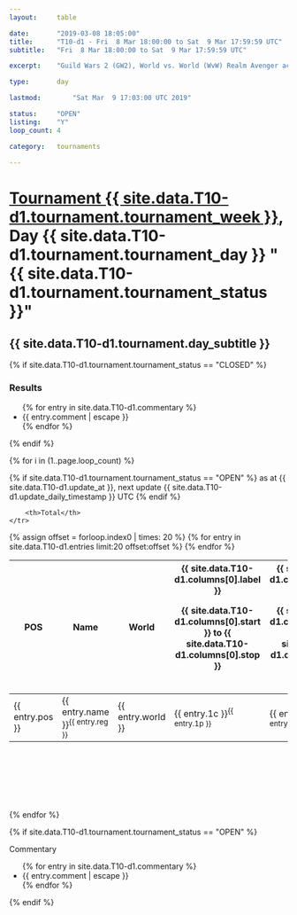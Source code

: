 ```yaml
---
layout: 	table

date: 		"2019-03-08 18:05:00"
title: 		"T10-d1 - Fri  8 Mar 18:00:00 to Sat  9 Mar 17:59:59 UTC"
subtitle: 	"Fri  8 Mar 18:00:00 to Sat  9 Mar 17:59:59 UTC"

excerpt:    "Guild Wars 2 (GW2), World vs. World (WvW) Realm Avenger achivement Tournament. \"Every Kill Counts\""

type:       day

lastmod: 		"Sat Mar  9 17:03:00 UTC 2019"

status:     "OPEN"
listing:    "Y"
loop_count: 4

category: 	tournaments

---
```

<div class="table_header">
    <h1><a href="{{ site.data.T10-d1.tournament.week_url }}">Tournament {{ site.data.T10-d1.tournament.tournament_week }}</a>, Day {{ site.data.T10-d1.tournament.tournament_day }} "{{ site.data.T10-d1.tournament.tournament_status }}"</h1>
    <h2>{{ site.data.T10-d1.tournament.day_subtitle }}</h2> 
</div>

{% if site.data.T10-d1.tournament.tournament_status == "CLOSED" %} 
<div class="commentary">
  <h3>Results</h3>
  <ul>
    {% for entry in site.data.T10-d1.commentary %}
    <li class="commentary_list">{{ entry.comment | escape }}</li>
    {% endfor %}
  </ul>
</div>
{% endif %}


{% for i in (1..page.loop_count) %}

{% if site.data.T10-d1.tournament.tournament_status == "OPEN" %} 
<span class="table_nextupdate">as at {{ site.data.T10-d1.update_at }}, next update {{ site.data.T10-d1.update_daily_timestamp }} UTC</span> 
{% endif %}

<table class="day_table">
  <colgroup>
    <col style="width:18px">
    <col style="width:55px">
    <col style="width:55px">
    <col style="width:12px">
    <col style="width:12px">
    <col style="width:12px">
    <col style="width:12px">
    <col style="width:12px">
    <col style="width:12px">
    <col style="width:12px">
    <col style="width:12px">
    <col style="width:12px">
    <col style="width:12px">
    <col style="width:12px">
    <col style="width:12px">
    <col style="width:12px">
    <col style="width:12px">
    <col style="width:12px">
    <col style="width:12px">
    <col style="width:12px">
    <col style="width:12px">
    <col style="width:12px">
    <col style="width:12px">
    <col style="width:12px">
    <col style="width:12px">
    <col style="width:12px">
    <col style="width:12px">
    <col style="width:18px">
  </colgroup>  
  <thead>
    <tr>
        <th>POS</th>
        <th class="AlignLeft">Name</th>
        <th class="AlignLeft">World</th>

<th><div class="label">{{ site.data.T10-d1.columns[0].label }}<p class="onhover">{{ site.data.T10-d1.columns[0].start }} to {{ site.data.T10-d1.columns[0].stop }}</p></div>​</th>
<th><div class="label">{{ site.data.T10-d1.columns[1].label }}<p class="onhover">{{ site.data.T10-d1.columns[1].start }} to {{ site.data.T10-d1.columns[1].stop }}</p></div>​</th>
<th><div class="label">{{ site.data.T10-d1.columns[2].label }}<p class="onhover">{{ site.data.T10-d1.columns[2].start }} to {{ site.data.T10-d1.columns[2].stop }}</p></div>​</th>
<th><div class="label">{{ site.data.T10-d1.columns[3].label }}<p class="onhover">{{ site.data.T10-d1.columns[3].start }} to {{ site.data.T10-d1.columns[3].stop }}</p></div>​</th>
<th><div class="label">{{ site.data.T10-d1.columns[4].label }}<p class="onhover">{{ site.data.T10-d1.columns[4].start }} to {{ site.data.T10-d1.columns[4].stop }}</p></div>​</th>
<th><div class="label">{{ site.data.T10-d1.columns[5].label }}<p class="onhover">{{ site.data.T10-d1.columns[5].start }} to {{ site.data.T10-d1.columns[5].stop }}</p></div>​</th>
<th><div class="label">{{ site.data.T10-d1.columns[6].label }}<p class="onhover">{{ site.data.T10-d1.columns[6].start }} to {{ site.data.T10-d1.columns[6].stop }}</p></div>​</th>
<th><div class="label">{{ site.data.T10-d1.columns[7].label }}<p class="onhover">{{ site.data.T10-d1.columns[7].start }} to {{ site.data.T10-d1.columns[7].stop }}</p></div>​</th>
<th><div class="label">{{ site.data.T10-d1.columns[8].label }}<p class="onhover">{{ site.data.T10-d1.columns[8].start }} to {{ site.data.T10-d1.columns[8].stop }}</p></div>​</th>
<th><div class="label">{{ site.data.T10-d1.columns[9].label }}<p class="onhover">{{ site.data.T10-d1.columns[9].start }} to {{ site.data.T10-d1.columns[9].stop }}</p></div>​</th>
<th><div class="label">{{ site.data.T10-d1.columns[10].label }}<p class="onhover">{{ site.data.T10-d1.columns[10].start }} to {{ site.data.T10-d1.columns[10].stop }}</p></div>​</th>

<th><div class="label">{{ site.data.T10-d1.columns[11].label }}<p class="onhover">{{ site.data.T10-d1.columns[11].start }} to {{ site.data.T10-d1.columns[11].stop }}</p></div>​</th>
<th><div class="label">{{ site.data.T10-d1.columns[12].label }}<p class="onhover">{{ site.data.T10-d1.columns[12].start }} to {{ site.data.T10-d1.columns[12].stop }}</p></div>​</th>
<th><div class="label">{{ site.data.T10-d1.columns[13].label }}<p class="onhover">{{ site.data.T10-d1.columns[13].start }} to {{ site.data.T10-d1.columns[13].stop }}</p></div>​</th>
<th><div class="label">{{ site.data.T10-d1.columns[14].label }}<p class="onhover">{{ site.data.T10-d1.columns[14].start }} to {{ site.data.T10-d1.columns[14].stop }}</p></div>​</th>
<th><div class="label">{{ site.data.T10-d1.columns[15].label }}<p class="onhover">{{ site.data.T10-d1.columns[15].start }} to {{ site.data.T10-d1.columns[15].stop }}</p></div>​</th>
<th><div class="label">{{ site.data.T10-d1.columns[16].label }}<p class="onhover">{{ site.data.T10-d1.columns[16].start }} to {{ site.data.T10-d1.columns[16].stop }}</p></div>​</th>
<th><div class="label">{{ site.data.T10-d1.columns[17].label }}<p class="onhover">{{ site.data.T10-d1.columns[17].start }} to {{ site.data.T10-d1.columns[17].stop }}</p></div>​</th>
<th><div class="label">{{ site.data.T10-d1.columns[18].label }}<p class="onhover">{{ site.data.T10-d1.columns[18].start }} to {{ site.data.T10-d1.columns[18].stop }}</p></div>​</th>
<th><div class="label">{{ site.data.T10-d1.columns[19].label }}<p class="onhover">{{ site.data.T10-d1.columns[19].start }} to {{ site.data.T10-d1.columns[19].stop }}</p></div>​</th>
<th><div class="label">{{ site.data.T10-d1.columns[20].label }}<p class="onhover">{{ site.data.T10-d1.columns[20].start }} to {{ site.data.T10-d1.columns[20].stop }}</p></div>​</th>

<th><div class="label">{{ site.data.T10-d1.columns[21].label }}<p class="onhover">{{ site.data.T10-d1.columns[21].start }} to {{ site.data.T10-d1.columns[21].stop }}</p></div>​</th>
<th><div class="label">{{ site.data.T10-d1.columns[22].label }}<p class="onhover">{{ site.data.T10-d1.columns[22].start }} to {{ site.data.T10-d1.columns[22].stop }}</p></div>​</th>
<th><div class="label">{{ site.data.T10-d1.columns[23].label }}<p class="onhover">{{ site.data.T10-d1.columns[23].start }} to {{ site.data.T10-d1.columns[23].stop }}</p></div>​</th>

        <th>Total</th>
    </tr>
  </thead>
  {% assign offset = forloop.index0 | times: 20 %}
<tbody>
{% for entry in site.data.T10-d1.entries limit:20 offset:offset %}
  <tr>
    <td class="pl{{ entry.pos }}">{{ entry.pos }}</td>
    <td class="AlignLeft">{{ entry.name }}<sup>{{ entry.reg }}</sup></td>
    <td class="AlignLeft">{{ entry.world }}</td>
    <td class="pl{{ entry.1p }}">{{ entry.1c }}<sup>{{ entry.1p }}</sup></td>
    <td class="pl{{ entry.2p }}">{{ entry.2c }}<sup>{{ entry.2p }}</sup></td>
    <td class="pl{{ entry.3p }}">{{ entry.3c }}<sup>{{ entry.3p }}</sup></td>
    <td class="pl{{ entry.4p }}">{{ entry.4c }}<sup>{{ entry.4p }}</sup></td>
    <td class="pl{{ entry.5p }}">{{ entry.5c }}<sup>{{ entry.5p }}</sup></td>
    <td class="pl{{ entry.6p }}">{{ entry.6c }}<sup>{{ entry.6p }}</sup></td>
    <td class="pl{{ entry.7p }}">{{ entry.7c }}<sup>{{ entry.7p }}</sup></td>
    <td class="pl{{ entry.8p }}">{{ entry.8c }}<sup>{{ entry.8p }}</sup></td>
    <td class="pl{{ entry.9p }}">{{ entry.9c }}<sup>{{ entry.9p }}</sup></td>
    <td class="pl{{ entry.10p }}">{{ entry.10c }}<sup>{{ entry.10p }}</sup></td>
    <td class="pl{{ entry.11p }}">{{ entry.11c }}<sup>{{ entry.11p }}</sup></td>
    <td class="pl{{ entry.12p }}">{{ entry.12c }}<sup>{{ entry.12p }}</sup></td>
    <td class="pl{{ entry.13p }}">{{ entry.13c }}<sup>{{ entry.13p }}</sup></td>
    <td class="pl{{ entry.14p }}">{{ entry.14c }}<sup>{{ entry.14p }}</sup></td>
    <td class="pl{{ entry.15p }}">{{ entry.15c }}<sup>{{ entry.15p }}</sup></td>
    <td class="pl{{ entry.16p }}">{{ entry.16c }}<sup>{{ entry.16p }}</sup></td>
    <td class="pl{{ entry.17p }}">{{ entry.17c }}<sup>{{ entry.17p }}</sup></td>
    <td class="pl{{ entry.18p }}">{{ entry.18c }}<sup>{{ entry.18p }}</sup></td>
    <td class="pl{{ entry.19p }}">{{ entry.19c }}<sup>{{ entry.19p }}</sup></td>
    <td class="pl{{ entry.20p }}">{{ entry.20c }}<sup>{{ entry.20p }}</sup></td>
    <td class="pl{{ entry.21p }}">{{ entry.21c }}<sup>{{ entry.21p }}</sup></td>
    <td class="pl{{ entry.22p }}">{{ entry.22c }}<sup>{{ entry.22p }}</sup></td>
    <td class="pl{{ entry.23p }}">{{ entry.23c }}<sup>{{ entry.23p }}</sup></td>
    <td class="pl{{ entry.24p }}">{{ entry.24c }}<sup>{{ entry.24p }}</sup></td>
    <td>{{ entry.total }}</td>
  </tr>
{% endfor %}  
</tbody>
</table>
<div class="leaderboard">
  <script async src="//pagead2.googlesyndication.com/pagead/js/adsbygoogle.js"></script>
  <!-- 728x90 -->
  <ins class="adsbygoogle"
       style="display:inline-block;width:728px;height:90px"
       data-ad-client="ca-pub-3274917281288240"
       data-ad-slot="3870538733"></ins>
  <script>
  (adsbygoogle = window.adsbygoogle || []).push({});
  </script>    
</div>
<br />
{% endfor %}

{% if site.data.T10-d1.tournament.tournament_status == "OPEN" %} 
<div class="commentary">
  <span class="commentary_title">Commentary</span>
  <ul>
    {% for entry in site.data.T10-d1.commentary %}
    <li class="commentary_list">{{ entry.comment | escape }}</li>
    {% endfor %}
  </ul>
</div>
{% endif %}


